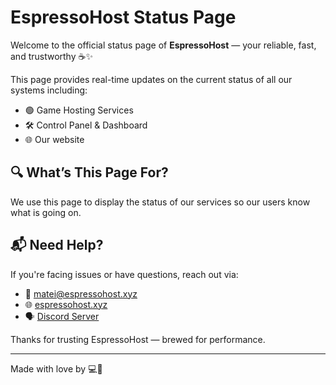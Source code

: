 # EspressoHost Status Page

Welcome to the official status page of **EspressoHost** — your reliable, fast, and trustworthy ☕✨

This page provides real-time updates on the current status of all our systems including:

- 🟢 Game Hosting Services
- 🛠️ Control Panel & Dashboard
- 🌐 Our website


## 🔍 What’s This Page For?

We use this page to display the status of our services so our users know what is going on.


## 📬 Need Help?

If you're facing issues or have questions, reach out via:
- 📧 [matei@espressohost.xyz](mailto:matei@espressohost.xyz)
- 🌐 [espressohost.xyz](https://espressohost.xyz)
- 🗣 [Discord Server](https://discord.gg/M78RXaw7na)

Thanks for trusting EspressoHost — brewed for performance.

---

Made with love by [<DevMatei />](https://github.com/devmatei) 💻💖
